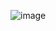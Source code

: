 ![image](https://github.com/Imtiaj-Sajin/Web-Technology-Tasks/assets/100506477/31aad4bc-609d-44f7-b963-529983bb8ce3)
